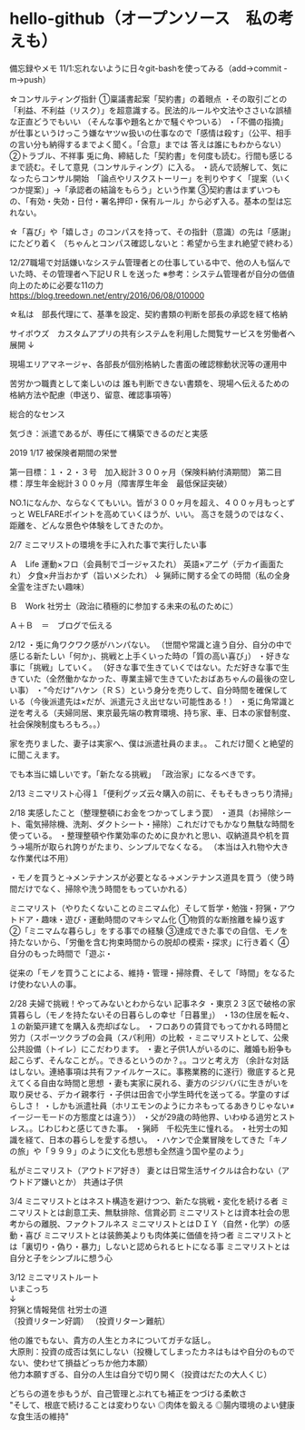 ﻿# hello-github（オープンソース　私の考えも）
備忘録やメモ
11/1:忘れないように日々git-bashを使ってみる（add→commit -m→push）

☆コンサルティング指針
①稟議書起案「契約書」の着眼点
・その取引ごとの「利益、不利益（リスク）」を超意識する。民法的ルールや文法やささいな誤植な正直どうでもいい
（そんな事や題名とかで騒ぐやついる）
・「不備の指摘」が仕事というけっこう嫌なヤツｗ扱いの仕事なので「感情は殺す」（公平、相手の言い分も納得するまでよく聞く。「合意」までは
答えは誰にもわからない）
②トラブル、不祥事
兎に角、締結した「契約書」を何度も読む。行間も感じるまで読む。そして意見（コンサルティング）に入る。
・読んで読解して、気になったらコンサル開始　「論点やリスクストーリー」を判りやすく「提案（いくつか提案）」→「承認者の結論をもらう」という作業
③契約書はまずいつもの、「有効・失効・日付・署名押印・保有ルール」から必ず入る。基本の型は忘れない。

☆「喜び」や「嬉しさ」のコンパスを持って、その指針（意識）の先は「感謝」にたどり着く
（ちゃんとコンパス確認しないと：希望から生まれ絶望で終わる）

12/27職場で対話嫌いなシステム管理者との仕事している中で、他の人も悩んでいた時、その管理者へ下記ＵＲＬを送った
※参考：システム管理者が自分の価値向上のために必要な11の力
　https://blog.treedown.net/entry/2016/06/08/010000

☆私は　部長代理にて、基準を設定、契約書類の判断を部長の承認を経て格納

サイボウズ　カスタムアプリの共有システムを利用した閲覧サービスを労働者へ展開
↓


現場エリアマネージャ、各部長が個別格納した書面の確認稼動状況等の運用中


苦労かつ職責として楽しいのは
誰も判断できない書類を、現場へ伝えるための格納方法や配慮（申送り、留意、確認事項等）

総合的なセンス

気づき：派遣であるが、専任にて構築できるのだと実感

2019
1/17
被保険者期間の栄誉

第一目標：１・２・３号　加入総計３００ヶ月（保険料納付済期間）
第二目標：厚生年金総計３００ヶ月（障害厚生年金　最低保証突破）

NO.1になんか、ならなくてもいい。皆が３００ヶ月を超え、４００ヶ月もっとずっと
WELFAREポイントを高めていくほうが、いい。
高さを競うのではなく、距離を、どんな景色や体験をしてきたのか。


2/7
ミニマリストの環境を手に入れた事で実行したい事

Ａ　Life
運動×フロ（会員制でゴージャスたれ）
英語×アニゲ（デカイ画面たれ）
夕食×弁当おかず（旨いメシたれ）
↓
猟師に関する全ての時間（私の全身全霊を注ぎたい趣味）

Ｂ　Work
社労士（政治に積極的に参加する未来の私のために）

Ａ＋Ｂ　＝　ブログで伝える

2/12
・兎に角ワクワク感がハンパない。
（世間や常識と違う自分、自分の中で感じる新たしい「何か」、挑戦と上手くいった時の「質の高い喜び」）
・好きな事に「挑戦」していく。
（好きな事で生きていくではない。ただ好きな事で生きていた（全然働かなかった、専業主婦で生きていたおばあちゃんの最後の空しい事）
・”今だけ”ハケン（ＲＳ）という身分を売りして、自分時間を確保している（今後派遣先は×だが、派遣元さえ出せない可能性ある！）
・兎に角常識と逆を考える（夫婦同居、東京最先端の教育環境、持ち家、車、日本の家督制度、社会保険制度もろもろ。。）

家を売りました、妻子は実家へ、僕は派遣社員のまま。。
これだけ聞くと絶望的に聞こえます。

でも本当に嬉しいです。「新たなる挑戦」
「政治家」になるべきです。

2/13 ミニマリスト心得１「便利グッズ云々購入の前に、そもそもきっちり清掃」

2/18
実感したこと（整理整頓にお金をつかってしまう罠）
・道具（お掃除シート、電気掃除機、洗剤、ダクトシート・掃除）これだけでもかなり無駄な時間を使っている。
・整理整頓や作業効率のために良かれと思い、収納道具や机を買う→場所が取られ誇りがたまり、シンプルでなくなる。
（本当は入れ物や大きな作業代は不用）

・モノを買うと→メンテナンスが必要となる→メンテナンス道具を買う（使う時間だけでなく、掃除や洗う時間をもっていかれる）

ミニマリスト（やりたくないことのミニマム化）そして哲学・勉強・狩猟・アウトドア・趣味・遊び・運動時間のマキシマム化
①物質的な断捨離を繰り返す
②「ミニマムな暮らし」をする事での経験
③達成できた事での自信、モノを持たないから、「労働を含む拘束時間からの脱却の模索・探求」に行き着く
④自分のもった時間で「遊ぶ・

従来の「モノを買うことによる、維持・管理・掃除費、そして「時間」をなるたけ使わない人の事。

2/28
夫婦で挑戦！やってみないとわからない
記事ネタ
・東京２３区で破格の家賃暮らし（モノを持たないその日暮らしの幸せ「日暮里」）
・13の住居を転々、１の新築戸建てを購入＆売却ばなし。
・フロありの賃貸でもってかれる時間と労力（スポーツクラブの会員（スパ利用）の比較
・ミニマリストとして、公衆公共設備（トイレ）にこだわります。
・妻と子供1人がいるのに、離婚も紛争も起こらず、そんなことが。。できるというのか？。。コツと考え方
（余計な対話はしない。連絡事項は共有ファイルケースに。事務業務的に遂行）徹底すると見えてくる自由な時間と思想
・妻も実家に戻れる、妻方のジジババに生きがいを取り戻せる、デカイ親孝行
・子供は田舎で小学生時代を送ってる。学童のすばらしさ！
・しかも派遣社員（ホリエモンのようにカネもってるあきりじゃない≠イージーモードの方態度とは違う））
・父が29歳の時他界、いわゆる過労とストレス。。じわじわと感じてきた事。
・猟師　千松先生に憧れる。
・社労士の知識を経て、日本の暮らしを愛する想い。
・ハケンで企業冒険をしてきた「キノの旅」や「９９９」のように文化も思想も全然違う国や星のよう」

私がミニマリスト（アウトドア好き）
妻とは日常生活サイクルは合わない（アウトドア嫌いとか）
共通は子供

3/4
ミニマリストとはネスト構造を避けつつ、新たな挑戦・変化を続ける者
ミニマリストとは創意工夫、無駄排除、信賞必罰
ミニマリストとは資本社会の思考からの離脱、ファクトフルネス
ミニマリストとはＤＩＹ（自然・化学）の感動・喜び
ミニマリストとは装飾美よりも肉体美に価値を持つ者
ミニマリストとは「裏切り・偽り・暴力」しないと認められるヒトになる事
ミニマリストとは自分と子をシンプルに想う心

3/12
ミニマリストルート				
			       いまこっち		
			          ↓		
狩猟と情報発信		社労士の道		
（投資リターン好調）	（投資リターン難航）		
				
他の誰でもない、貴方の人生とカネについてガチな話し。				
大原則：投資の成否は気にしない（投機してしまったカネはもはや自分のものでない、使わせて損益どっちか他力本願）				
他力本願すぎる、自分の人生は自分で切り開く（投資はだたの大人くじ）				
				
どちらの道を歩もうが、自己管理とぶれても補正をつづける柔軟さ				
"そして、根底で続けることは変わりない
◎肉体を鍛える
◎腸内環境のよい健康な食生活の維持"	
